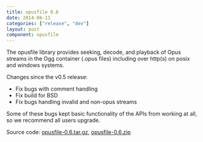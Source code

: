 ```yaml
---
title: opusfile 0.6
date: 2014-06-11
categories: ["release", "dev"]
layout: post
component: opusfile
---
```


The opusfile library provides seeking, decode, and playback of Opus streams in the Ogg
container (.opus files) including over http(s) on posix and windows systems.

Changes since the v0.5 release:

-  Fix bugs with comment handling
-  Fix build for BSD
-  Fix bugs handling invalid and non-opus streams

Some of these bugs kept basic functionality of the APIs from working at all, so we
recommend all users upgrade.

Source code: [opusfile-0.6.tar.gz](http://downloads.xiph.org/releases/opus/opusfile-0.6.tar.gz), 
[opusfile-0.6.zip](http://downloads.xiph.org/releases/opus/opusfile-0.6.zip)
